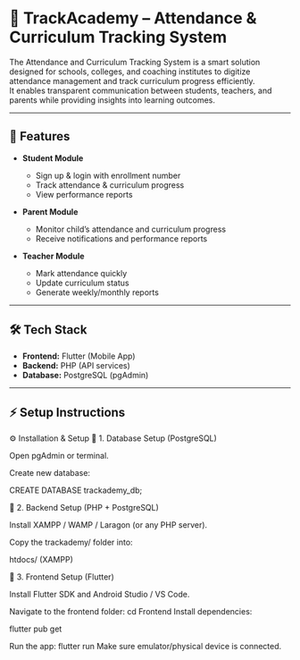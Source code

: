 # 📘 TrackAcademy – Attendance & Curriculum Tracking System

The Attendance and Curriculum Tracking System is a smart solution designed for schools, colleges, and coaching institutes to digitize attendance management and track curriculum progress efficiently.  
It enables transparent communication between students, teachers, and parents while providing insights into learning outcomes.

---

## 🚀 Features
- **Student Module**
  - Sign up & login with enrollment number
  - Track attendance & curriculum progress
  - View performance reports

- **Parent Module**
  - Monitor child’s attendance and curriculum progress
  - Receive notifications and performance reports

- **Teacher Module**
  - Mark attendance quickly
  - Update curriculum status
  - Generate weekly/monthly reports

---

## 🛠️ Tech Stack
- **Frontend:** Flutter (Mobile App)  
- **Backend:** PHP (API services)  
- **Database:** PostgreSQL (pgAdmin)  

---

## ⚡ Setup Instructions
⚙️ Installation & Setup
🔹 1. Database Setup (PostgreSQL)

Open pgAdmin or terminal.

Create new database:

CREATE DATABASE trackademy_db;


🔹 2. Backend Setup (PHP + PostgreSQL)

Install XAMPP / WAMP / Laragon (or any PHP server).

Copy the trackademy/ folder into:

htdocs/ (XAMPP)


🔹 3. Frontend Setup (Flutter)

Install Flutter SDK and Android Studio / VS Code.

Navigate to the frontend folder:
cd Frontend
Install dependencies:

flutter pub get

Run the app:
flutter run
Make sure emulator/physical device is connected.

